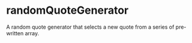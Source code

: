 # randomQuoteGenerator
A random quote generator that selects a new quote from a series of pre-written array.
